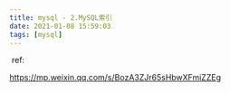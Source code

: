 ```yaml
---
title: mysql - 2.MySQL索引
date: 2021-01-08 15:59:03
tags: [mysql]
---
```


 ref:

https://mp.weixin.qq.com/s/BozA3ZJr65sHbwXFmiZZEg

